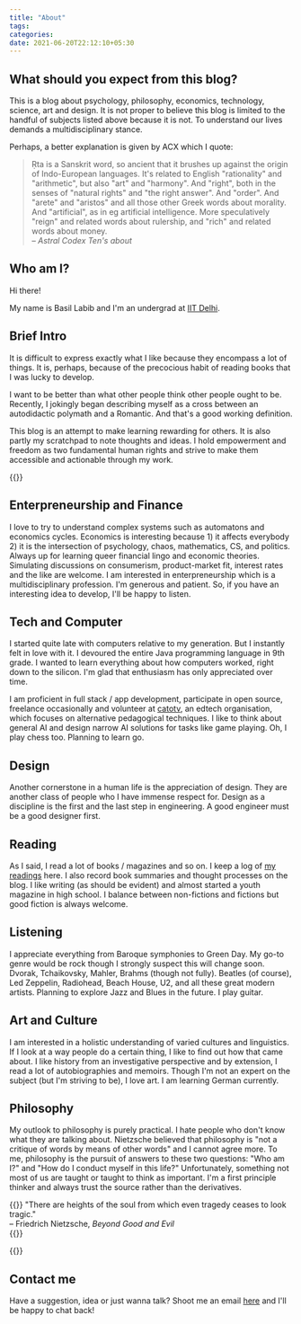 ```yaml
---
title: "About"
tags:
categories: 
date: 2021-06-20T22:12:10+05:30
---
```


## What should you expect from this blog?  

This is a blog about psychology, philosophy, economics, technology, science, art and design. It is not proper to believe this blog is limited to the handful of subjects listed above because it is not. To understand our lives demands a multidisciplinary stance.   

Perhaps, a better explanation is given by ACX which I quote:  

> Ṛta is a Sanskrit word, so ancient that it brushes up against the origin of Indo-European languages. It's related to English "rationality" and "arithmetic", but also "art" and "harmony". And "right", both in the senses of "natural rights" and "the right answer". And "order". And "arete" and "aristos" and all those other Greek words about morality. And "artificial", as in eg artificial intelligence. More speculatively "reign" and related words about rulership, and "rich" and related words about money.   
<cite>&ndash; Astral Codex Ten's about</cite>  

## Who am I?   

Hi there!

My name is Basil Labib and I'm an undergrad at [IIT Delhi][0]. 

## Brief Intro     

It is difficult to express exactly what I like because they encompass a lot of things. It is, perhaps, because of the precocious habit of reading books that I was lucky to develop.    

I want to be better than what other people think other people ought to be. Recently, I jokingly began describing myself as a cross between an autodidactic polymath and a Romantic. And that's a good working definition.   

This blog is an attempt to make learning rewarding for others. It is also partly my scratchpad to note thoughts and ideas. I hold empowerment and freedom as two fundamental human rights and strive to make them accessible and actionable through my work.  
  
{{<ds sum="Not so brief introduction (Click me)">}}


## Enterpreneurship and Finance   

I love to try to understand complex systems such as automatons and economics cycles. Economics is interesting because 1) it affects everybody 2) it is the intersection of psychology, chaos, mathematics, CS, and politics. Always up for learning queer financial lingo and economic theories. Simulating discussions on consumerism, product-market fit, interest rates and the like are welcome. I am interested in enterpreneurship which is a multidisciplinary profession. I'm generous and patient. So, if you have an interesting idea to develop, I'll be happy to listen.  

## Tech and Computer   

I started quite late with computers relative to my generation. But I instantly felt in love with it. I devoured the entire Java programming language in 9th grade. I wanted to learn everything about how computers worked, right down to the silicon. I'm glad that enthusiasm has only appreciated over time. 

I am proficient in full stack / app development, participate in open source, freelance occasionally and volunteer at [catotv](https://cato.tv), an edtech organisation, which focuses on alternative pedagogical techniques. I like to think about general AI and design narrow AI solutions for tasks like game playing. Oh, I play chess too. Planning to learn go.     

## Design   

Another cornerstone in a human life is the appreciation of design. They are another class of people who I have immense respect for. Design as a discipline is the first and the last step in engineering. A good engineer must be a good designer first.     


## Reading   

As I said, I read a lot of books / magazines and so on. I keep a log of [my readings](/bookshelf) here. I also record book summaries and thought processes on the blog. I like writing (as should be evident) and almost started a youth magazine in high school. I balance between non-fictions and fictions but good fiction is always welcome.  

## Listening   

I appreciate everything from Baroque symphonies to Green Day. My go-to genre would be rock though I strongly suspect this will change soon. Dvorak, Tchaikovsky, Mahler, Brahms (though not fully). Beatles (of course), Led Zeppelin, Radiohead, Beach House, U2, and all these great modern artists. Planning to explore Jazz and Blues in the future. I play guitar.   

## Art and Culture   

I am interested in a holistic understanding of varied cultures and linguistics. If I look at a  way people do a certain thing, I like to find out how that came about. I like history from an investigative perspective and by extension, I read a lot of autobiographies and memoirs. Though I'm not an expert on the subject (but I'm striving to be), I love art. I am learning German currently.  

## Philosophy

My outlook to philosophy is purely practical. I hate people who don't know what they are talking about. Nietzsche believed that philosophy is "not a critique of words by means of other words" and I cannot agree more. To me, philosophy is the pursuit of answers to these two questions: "Who am I?" and "How do I conduct myself in this life?" Unfortunately, something not most of us are taught or taught to think as important. I'm a first principle thinker and always trust the source rather than the derivatives.    

{{<bq>}}
"There are heights of the soul from which even tragedy ceases to look tragic."   
&ndash; Friedrich Nietzsche, _Beyond Good and Evil_   
{{</bq>}}

{{</ds>}}

## Contact me  

Have a suggestion, idea or just wanna talk? Shoot me an email [here][5] and I'll be happy to chat back!  

[0]: https://home.iitd.ac.in
[5]: mailto:gs454236@gmail.com

